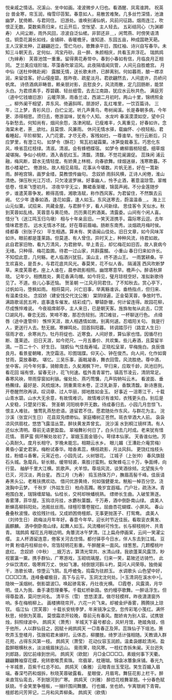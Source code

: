 <!-- { "loadSidebar": true } -->
悦亲戚之情话。况溪山、坐中如画。凌波微步人归也。看酒醒、凤鸾谁跨。 
祝英台
兽金寒，帘玉润，梅雪印苔絮。春意如人，易散苦难聚。几多丝竹深情，池溏幽梦，犹倚赖、与君同住。 
旧游处。谁唤别浦仙帆，风前问征路。烟雨连江，吹恨正无数。莫数紫燕归来，红云开后，空怅望、主人轻去。 
五彩结同心（为渊卿寿）
人间尘断，雨外风回，凉波自泛仙槎。非郭还非＿，闲莺燕、时傍笑语清佳。铜壶花漏长如线，金铺碎、香暖檐牙。谁知道、东园五亩，种成国艳天葩。 
主人汉家龙种，正翩翩迥立，雪纻乌纱。歌舞承平旧，围红袖、诗兴自写春华。未知三斗朝天去，定何似、鸿宝丹砂。且一醉、朱颜相庆，共看玉井浮花。 
瑞鹧鸪（为婶寿）
芙蓉池馆一重重。留得黄花寿斝中。春到小春如有信，月临良月正相同。 
芝兰美应瑶阶瑞，苹藻香吹翠沼风。此夜隔墙闻凤管，人间元自胜蟾宫。 
月中仙（送杜仲微赴阙）
露醑无情，送长歌未终，已醉离别。何如暮雨，酿一襟凉润，来留佳客。好山侵座碧。胜昨夜、疏星淡月。君欲翩然去，人间底许，员峤问帆席。 
诗债酒病非畴昔。赖亲朋对影，且慰良夕。风流雨散，定几回肠断，能禁头白。为君烦素手，荐碧藕、轻丝细雪。去去江南路，犹应水云秋共色。 
满庭芳（道中忆钱塘旧游）
云暖萍漪，雨香兰迳，西湖二月初时。两山十里，锦绣照金＿。柳外阑干相望，弄东风、倚遍斜晖。朋游好，乱红堆里，一饮百篇诗。 
三年，江上梦，青衫风日，白纻尘泥。听几声黄鸟，粤树闽溪。长是春朝多病，今年更、添得相思。须归去，倦游滋味，犹有个人知。 
水龙吟
春溪漠漠如空，望中只与新愁去。何知尚有，烟间余怨，洛津闲赋。已瘦难丰，久离重见，好春如许。念海棠未老，荼＿欲吐。且莫恨、风兼雨。 
休问无情水驿，载幽怀、小桡轻船。君看睡起，平阶柳絮，入门花雾。才尽无奇，客残如扫，一尊谁举。怅行云断后，只应梦里，有澄江句。 
如梦令（酥花）
鸳瓦初凝霜粟。冰笋旋裁春玉。巧思化东风，唤省蕊红枝绿。清淑。清淑。会有蜂栖蝶宿。 
如梦令
嫩柳眉梢轻蹙。细草烟凝堪掬。争似小桃秾，酒入香肌红玉。清馥。清馥。不觉花阑漏促。 
蕊珠闲
浦云融，梅风断，碧水无情轻度。有娇黄上林梢，向春欲舞。绿烟迷昼，浅寒欺暮。不胜小楼凝伫。 
倦游处。故人相见易阻。花事从今堪数。片帆无恙，好在一篙新雨。醉袍宫锦，画罗金缕。莫教恨传幽句。 
念奴娇
雨斜风横，正诗人闲倦，淮山清绝。弹压秋光江万顷，只欠凌波罗袜。好事幽人，怜予止酒，著意温琼雪。翠帷低卷，怪来飞堕初月。 
凉夜华宇无尘，舞裙香渐暖，锦茵声阙。不分金莲随步步，谁遣芙蓉争发。赖得高情，湘歌洛赋，称作西风客。为君留住，不然飘去云阙。 
忆少年
逢春如酒，逢花如露，逢人如玉。东风送寒去，蔚温温香＿。 
海上三山元似粟。试招来、共藏金屋。与君醉千岁，看人间新绿。 
思佳客令
天似水。秋到芙蓉如乱绮。芙蓉意与黄花倚。 
历历黄花矜酒美。清露委。山间有个闲人喜。 
惜分飞（送江鸣玉归乌墩）
相与十年亲且旧。一笑天涯携手。霜际寒云逗。去年情味君思否。 
远水无情冰不就。好在尊前眉岫。肠断东南秀。淡烟疏月梅时侯。 
绛都春（别张子仪）
平生相遇。算未有、笑语闽山佳处。旧日文章，如今风味浑如许。眼前都是蓬莱路。但莫道、有人曾住。异时天上，种种风流，待君如故。 
此自君家旧物，看九万清风，为君掀举。举上青云，却忆梅花如旧否。故人衰病今无绪。只种得、梅花盈圃。待君一过山家，共斟露醑。 
小重山
春日归来如许长。不知偿此意，几何觞。老人临酒兴犹狂。溪山主，终不道山王。 
一雨罢耕桑。平生欢喜处，是吾乡。与君花底共风光。春莫笑，花不似人香。 
隔浦莲
西风吹断梦草。来度芙蓉老。座上人谁在，晨参疏影相照。幽馆寒意早。檐声小。醉语秋屏晓。 
记年少。相携胜处，黄花香满乌帽。如今将见，璧月琼枝空好。准拟新歌待见了。不道。些儿心事还恼。 
贺圣朝
一江风月同君住。了不知秋去。赏心亭下，过帆如马，堕枫如雨。 
相将莫问，兴亡旧事，举离觞谁诉。垂杨指点，但归来、有温柔佳处。 
念奴娇（建安饯交代沈公雅）
棠阴绿遍，正金菊芙蓉，争放时节。满路歌谣民五袴，底事逢车催发。结彩成门，攀辕卧辙，何计留连得。故园花柳，尽成憔悴难说。 
今夜祖席邮亭，主人来日，已是朝天客。旌旆匆匆从此去，□赏□湖风月。眷恋无因，笑啼不敢，那忍伤轻别。清□难驻，一杯聊送行色。 
点绛唇（途中逢管倅）
憔悴天涯，故人相遇情如故。别离何遽。忍唱阳关句。 
我是行人，更送行人去。愁无据。寒蝉鸣处。回首斜阳暮。 
转调踏莎行（路宜人生日）
宿雨才收，余寒尚力。牡丹将绽也、近寒食。人间好景，算仙家也惜。因循尽扫断、蓬莱迹。 
旧日天涯，如今咫尺。一月五番价、共欢集。些儿寿酒，且莫留半滴。一百二十个、好生日。 
瑞鹤仙
气佳哉寿域。正晓松呈翠，早梅施白。良辰值良月。看景星朝睹，洗空霜洁。珍图瑞牒。仰天心、钟在俊杰。向人间，化作如膏甘雨，莫放春歇。 
堪忆。三吴乐事，画戟凝香，舞衣回雪。风流胜绝。尊中酒，坐中客。问今年何事，骑鲸南去，久矣湘枫下叶。早归来，应取千龄，凤池旧列。 
看花回
端有恨，留春无计，花飞何速。槛外青青翠竹。镇高节凌云，清阴常足。春寒风袂，带雨穿窗如利镞。催处处、燕巧莺慵，几声钩辀叫云木。 
看波面、垂杨蘸绿。最好是、风梳烟沐。阴重熏帘未卷，正泛乳新芽，香飘清馥。新诗惠我，开卷醒然欣再读。叹词章、过人华丽，掷地胜如金玉。 
好事近
一沮寄江干，十载山青水碧。山水大无余意，有故情难识。 
故情难识有谁知，衣残更头白。别后是人安稳，只楚吴行客。 
贺圣朝
河阳桃李开无数。待成春归去。小园几月忽惊飞，恨主人难驻。 
雏莺乳燕愁悲语。道留君不住。愿君随处作东风，与群花为主。 
浣沙溪（张宜兴生日）
花县双凫缥缈仙。家庭椿树正苍然。斑衣举酒大人前。 
袅袅凉风供扇枕，悠悠飞露湿丛萱。醉扶黄发弄曾玄。 
浣沙溪
水到桐江镜样清。有人还似水清明。尊前无语更盈盈。 
翠袖舞衫何日了，白头归去几时成。老来犹有惜花情。 
菩萨蛮
佩环解处妆初了。翠娥玉面金钿小。萼绿本仙家。 
天香谁似他。芳心真耐久。度月长相守。岁晚未能忘。相期云水乡。 
眼儿媚（王漕赴介庵赏梅）
黄昏小宴史君家。梅粉试春华。暗香素蕊，横枝疏影，月淡风斜。 
更饶红烛枝头挂，粉蜡斗香奢。元宵近也，小园先试，火树银花。 
江城子（上张帅）
春风旗鼓石头城。急麾兵。斩长鲸。缓带轻裘，乘胜讨蛮荆。蚁聚蜂屯三十万，争面缚，向行营。 
舳舻千里大江横。凯歌声。犬羊惊。尊俎风流，谈笑酒徐倾。北望旄头今已灭，河汉淡，两台星。 
西江月（为寿）
捣玉扬珠万户，膴眉高髻千峰。佳辰请寿黑头公。老稚扶携欢动。 
借问优游黄绮，何如强健夔龙。觥船一棹百分空。浇泼胸中云梦。 
千秋岁（外姑生日）
柏舟高躅。晚岁宜遐福。门户壮，疏汤沐。青袍围白发，瑞锦缠犀轴。仙桂长，交柯却映蟠桃熟。 
缥缈长生曲。入破笙箫逐。香雾薄，菲华屋。玉钩凉月挂，水麝秋蕖馥。千万寿，酒中倒卧南山绿。 
虞美人
断蝉高柳斜阳处。池阁丝丝雨。绿檀珍簟卷猩红。屈曲杏花蝴蝶、小屏风。 
春山叠叠秋波慢。收拾残针线。又成娇困倚檀郎。无事更抛莲子、打鸳鸯。 
虞美人（刘帅生日）
疏梅淡月年年好。春意今年早。迎长时节近佳辰。看取衮衣黄发、画麒麟。 
酒中倒卧南山绿。起舞人如玉。风流椿树可怜生。长与柳枝桃叶、共青青。 
瑞鹧鸪
榴花五月眼边明。角簟流冰午梦清。江上扁舟停画桨，云间一笑濯尘缨。 
主人杯酒留连意，倦客关河去住情。都付驿亭今日水，伴人东去到江城。 
豆叶黄
粉墙丹柱柳丝中。帘箔轻明花影重。午醉醒来一面风。绿葱葱。几颗樱桃叶底红。 
念奴娇（中秋）
＿娥万古，算清光常共、水清山绿。我欲蓬莱风露顶，眇视寰瀛一粟。携手群仙，广寒游戏，玉砌琉璃屋。归来一笑，葛陂还访骑竹。 
此夕纵饮清欢，吸寒辉万丈、快如飞瀑。倾倒银河斟斗杓，莫问人间荣辱。独倚阑干，浩歌长啸，惊堕云飞鹄。乱呼蟾兔，捣霜为驻颜玉。 
水调歌头
山色望中好，□□□□清。连峰叠巘极目，高下与云平。玉洞沈沈何处。|<玉清洞在溪水中>|。隐映一溪烟树。倒影碧波□。唤起骖鸾客，丹灶夜光横。 
□霞卷，风露滴，月华明。佳人为我、垂手凄怨理秦筝。千载虹桥新路。依约幔亭歌舞。一醉话浮生。但得尊盈酒，莫问世间名。 
清平乐（雪）
悠悠漾漾。做尽轻模样。昨夜潇潇窗外响。多在梅梢柳上。 
画楼拂晓帘开。六花一片飞来。却被金炉香雾，腾腾扶上琼钗。 
临江仙（赏芙蓉）
十载长安桃李梦，年来镜净尘空。忽传彩笔小笺红。满怀秋思，倾倒为芙蓉。 
莫恨霜浓开较晚，尊前元有春风。酣娇肯为别人容。试携银烛，斜照绿波中。 
鹧鸪天（萧秀）
羊城天下最号都会，风轩月馆，艳姬角妓，倍于他所，人以群仙目之，因赋十阙鹧鸪天 
一□青春正及笄。蕊珠仙子下瑶池。箫吹弄玉登楼月，弦拨昭君未嫁时。云体态，柳腰肢。绮罗活计强相随。天教谪入群花苑，占得东风第一枝。 
鹧鸪天（萧莹）
花动仪容玉润颜。温柔袅娜趁清闲。盈盈醉眼横秋水，淡淡蛾眉抹远山。 
膏雨霁，晓风寒。一枝红杏拆朱阑。天台迥失刘郎路，因忆前缘到世间。 
鹧鸪天（欧懿）
月□金□□□□。素娥何事下天衢。翩翩舞袖穿花蝶，宛转歌喉贯索珠。 
帘翡翠，枕珊瑚。锦衾冰簟象床铺。春光九十羊城景，百紫千红总不如。 
鹧鸪天（桑雅）
云暗青丝玉莹冠。笑生百媚入眉端。春深芍药和烟拆，秋晓芙蓉破露看。 
星眼俊，月眉弯。舞狂花影上栏干。醉来直驾仙鸾去，不到银河到广寒。 
鹧鸪天（刘雅）
醉捻花枝舞翠翘。十分春色赋妖娆。千金笑里争檀板，一搦纤围间舞腰。 
行也媚，坐也娇。乍离银阙下青霄。檀郎若问芳笄记，二月和风弄柳条。 
鹧鸪天（欧倩）
